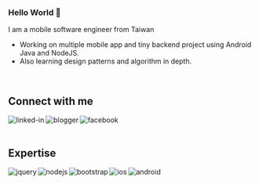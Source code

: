 ### Hello World 👋
I am a mobile software engineer from Taiwan
- Working on multiple mobile app and tiny backend project using Android Java and NodeJS.
- Also learning design patterns and algorithm in depth.
<br>

## Connect with me

[<img align="left" alt="linked-in" src="https://img.shields.io/badge/linkedin-%230077B5.svg?&style=for-the-badge&logo=linkedin&logoColor=white" />](https://www.linkedin.com/in/tengwei-huang-144a79111/)
[<img align="left" alt="blogger" src="https://img.shields.io/badge/blogger-%2312100E.svg?&style=for-the-badge&logo=blogger&logoColor=white" />](http://andy02172001.blogspot.com/)
[<img align="left" alt="facebook" src="https://img.shields.io/badge/facebook-%231877F2.svg?&style=for-the-badge&logo=facebook&logoColor=white" />](https://www.facebook.com/profile.php?id=100000153170616)

<br>
<br>

## Expertise

<img align="left" alt="jquery" src="https://img.shields.io/badge/jquery%20-%2320232a.svg?&style=for-the-badge&logo=jquery&logoColor=%2361DAFB" />
<img align="left" alt="nodejs" src="https://img.shields.io/badge/node.js%20-%2343853D.svg?&style=for-the-badge&logo=node.js&logoColor=white" />
<img align="left" alt="bootstrap" src="https://img.shields.io/badge/bootstrap%20AWS-%23232F3E?logo=bootstrap&logoColor=white&style=for-the-badge" />
<img align="left" alt="ios" src="https://img.shields.io/badge/ios-%23316192.svg?&style=for-the-badge&logo=ios&logoColor=white" />
<img align="left" alt="android" src="https://img.shields.io/badge/Android-3DDC84?logo=android&logoColor=white&style=for-the-badge" />

<br>
<br>
